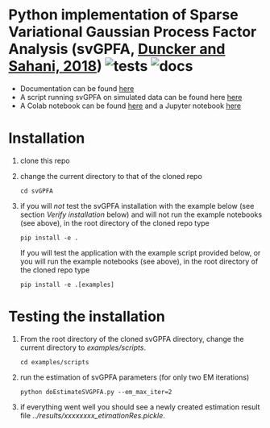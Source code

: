 # Python implementation of Sparse Variational Gaussian Process Factor Analysis (svGPFA, [Duncker and Sahani, 2018](https://papers.nips.cc/paper/2018/file/d1ff1ec86b62cd5f3903ff19c3a326b2-Paper.pdf)) ![tests](https://github.com/joacorapela/svGPFA/actions/workflows/tests.yml/badge.svg?branch=master) ![docs](https://readthedocs.org/projects/pip/badge/)

* Documentation can be found [here](https://svgpfa.readthedocs.io/)
* A script running svGPFA on simulated data can be found here [here](scripts/demoPointProcessLeasSimulation-noGPU.py)
* A Colab notebook can be found [here](https://colab.research.google.com/drive/1Ze60RlX65-Yx8oG1EdKYm2mSvVCMaJgv?usp=sharing) and a Jupyter notebook [here](docs/ipynb/doEstimateAndPlot.ipynb)
<!---
* A Dash/Plotly GUI can be found [here](gui/doRunGUI.py)
* The source code can be found under [src](src)
* Test cases can be found under [ci](ci) and the history of running these test can be found [here](https://github.com/joacorapela/svGPFA/actions).
--->

# Installation

1. clone this repo

2. change the current directory to that of the cloned repo

    ```
    cd svGPFA
    ```

3. if you will *not* test the svGPFA installation with the example below (see section *Verify installation* below) and will not run the example notebooks (see above), in the root directory of the cloned repo type

    ```
    pip install -e .
    ```
    If you will test the application with the example script provided below, or you will run the example notebooks (see above), in the root directory of the cloned repo type

     ```
     pip install -e .[examples]
     ```

# Testing the installation

1. From the root directory of the cloned svGPFA directory, change the current directory to *examples/scripts*.

    ```
    cd examples/scripts
    ```

2. run the estimation of svGPFA parameters (for only two EM iterations)

    ```
    python doEstimateSVGPFA.py --em_max_iter=2
    ```

3. if everything went well you should see a newly created estimation result file *../results/xxxxxxxx_etimationRes.pickle*.

